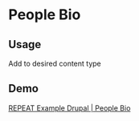 # People Bio
## Usage
Add to desired content type

## Demo
[REPEAT Example Drupal | People Bio](https://test-repeat-example-drupal.pantheonsite.io/people-bio)
